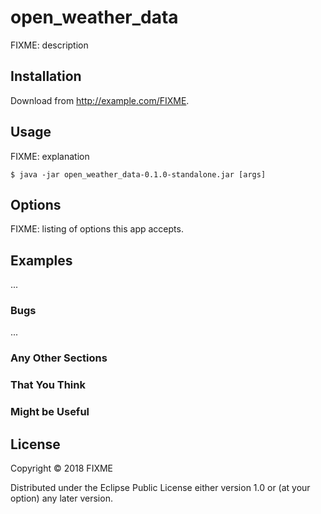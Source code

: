 # open_weather_data

FIXME: description

## Installation

Download from http://example.com/FIXME.

## Usage

FIXME: explanation

    $ java -jar open_weather_data-0.1.0-standalone.jar [args]

## Options

FIXME: listing of options this app accepts.

## Examples

...

### Bugs

...

### Any Other Sections
### That You Think
### Might be Useful

## License

Copyright © 2018 FIXME

Distributed under the Eclipse Public License either version 1.0 or (at
your option) any later version.
